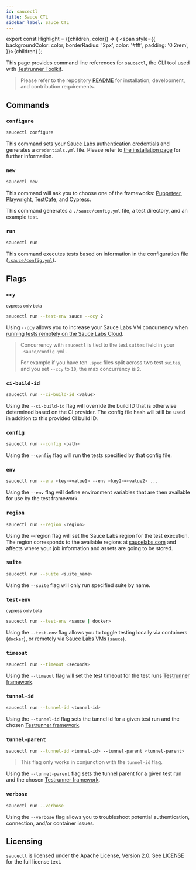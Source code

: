 ```yaml
---
id: saucectl
title: Sauce CTL
sidebar_label: Sauce CTL
---
```


export const Highlight = ({children, color}) => ( <span style={{
      backgroundColor: color,
      borderRadius: '2px',
      color: '#fff',
      padding: '0.2rem',
    }}>{children}</span> );

This page provides command line references for `saucectl`, the CLI tool used with [Testrunner Toolkit](testrunner-toolkit.md). 

> Please refer to the repository [README](https://github.com/saucelabs/saucectl) for installation, development, and contribution requirements.

## Commands

### `configure`

```bash
saucectl configure
```

This command sets your [Sauce Labs authentication credentials](https://app.saucelabs.com/user-settings) and generates a `credentials.yml` file. Please refer to [the installation page](/testrunner-toolkit/installation#connecting-to-sauce-labs) for further information.

### `new`

```bash
saucectl new
```

This command will ask you to choose one of the frameworks: [Puppeteer](https://github.com/puppeteer/puppeteer), [Playwright](https://github.com/microsoft/playwright), [TestCafe](https://github.com/DevExpress/testcafe), and [Cypress](https://github.com/cypress-io/cypress).

This command generates a `./sauce/config.yml` file, a test directory, and an example test.

### `run`

```bash
saucectl run
```

This command executes tests based on information in the configuration file ([`.sauce/config.yml`](/testrunner-toolkit/configuration)).

## Flags

### `ccy`

<p><small><Highlight color="#25c2a0">cypress only</Highlight> <Highlight color="#1877F2">beta</Highlight> </small></p>

```bash
saucectl run --test-env sauce --ccy 2
```

Using `--ccy` allows you to increase your Sauce Labs VM concurrency when [running tests remotely on the Sauce Labs Cloud](/testrunner-toolkit/running-tests#test-on-sauce-labs).

> Concurrency with `saucectl` is tied to the test `suites` field in your `.sauce/config.yml`. 
>
> For example if you have ten `.spec` files split across two test `suites`, and you set `--ccy` to `10`, the max concurrency is `2`.

### `ci-build-id`

```sh
saucectl run --ci-build-id <value>
```

Using the `--ci-build-id` flag will override the build ID that is otherwise determined
based on the CI provider. The config file hash will still be used in addition to this
provided CI build ID.

### `config`

```bash
saucectl run --config <path>
```

Using the `--config` flag will run the tests specified by that config file.

### `env`

```bash
saucectl run --env <key>=value1> --env <key2>=<value2> ...
```

Using the `--env` flag will define environment variables that are then available for use by the test framework.

### `region`

```bash
saucectl run --region <region>
```

Using the --region flag will set the Sauce Labs region for the test execution. The region corresponds to the available regions at [saucelabs.com](https://app.saucelabs.com) and affects where your job information and assets are going to be stored.

### `suite`

```bash
saucectl run --suite <suite_name>
```

Using the `--suite` flag will only run specified suite by name.

### `test-env`

<p><small><Highlight color="#25c2a0">cypress only</Highlight> <Highlight color="#1877F2">beta</Highlight> </small></p>

```bash
saucectl run --test-env <sauce | docker>
```

Using the `--test-env` flag allows you to toggle testing locally via containers (`docker`), or remotely via Sauce Labs VMs (`sauce`).

### `timeout`

```bash
saucectl run --timeout <seconds>
```

Using the `--timeout` flag will set the test timeout for the test runs [Testrunner framework](testrunner-toolkit/running-tests.md#automation-framework-examples).

### `tunnel-id`

```bash
saucectl run --tunnel-id <tunnel-id>
```

Using the `--tunnel-id` flag sets the tunnel id for a given test run and the chosen [Testrunner framework](testrunner-toolkit/running-tests.md#automation-framework-examples).

### `tunnel-parent`

```bash
saucectl run --tunnel-id <tunnel-id> --tunnel-parent <tunnel-parent>
```

> This flag only works in conjunction with the `tunnel-id` flag.

Using the `--tunnel-parent` flag sets the tunnel parent for a given test run and the chosen [Testrunner framework](testrunner-toolkit/running-tests.md#automation-framework-examples).

### `verbose`

```bash
saucectl run --verbose
```

Using the `--verbose` flag allows you to troubleshoot potential authentication, connection, and/or container issues.

## Licensing

`saucectl` is licensed under the Apache License, Version 2.0. See [LICENSE](https://github.com/saucelabs/saucectl/blob/master/LICENSE) for the full license text.
